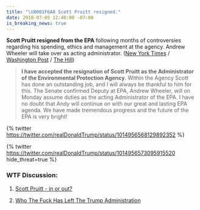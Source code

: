 ```yaml
---
title: "\U0001F6A8 Scott Pruitt resigned."
date: 2018-07-05 12:40:00 -07:00
is_breaking_news: true
---
```


**Scott Pruitt resigned from the EPA** following months of controversies regarding his spending, ethics and management at the agency. Andrew Wheeler will take over as acting administrator. ([New York Times](https://www.nytimes.com/2018/07/05/climate/scott-pruitt-epa-trump.html) / [Washington Post](https://www.washingtonpost.com/news/energy-environment/wp/2018/07/05/embattled-epa-chief-scott-pruitt-resigns/) / [The Hill](http://thehill.com/policy/energy-environment/395667-embattled-epa-head-pruitt-resigns))

> **I have accepted the resignation of Scott Pruitt as the Administrator of the Environmental Protection Agency**. Within the Agency Scott has done an outstanding job, and I will always be thankful to him for this. The Senate confirmed Deputy at EPA, Andrew Wheeler, will on Monday assume duties as the acting Administrator of the EPA. I have no doubt that Andy will continue on with our great and lasting EPA agenda. We have made tremendous progress and the future of the EPA is very bright!

{% twitter https://twitter.com/realDonaldTrump/status/1014956568129892352 %}

{% twitter https://twitter.com/realDonaldTrump/status/1014956573095915520 hide_threat=true %}

### WTF Discussion:

1. [Scott Pruitt - in or out? ](https://talk.whatthefuckjusthappenedtoday.com/t/pruitt-in-or-out/3161)

2. [Who The Fuck Has Left The Trump Administration](https://talk.whatthefuckjusthappenedtoday.com/t/who-the-fuck-has-left-the-trump-administration/908) 